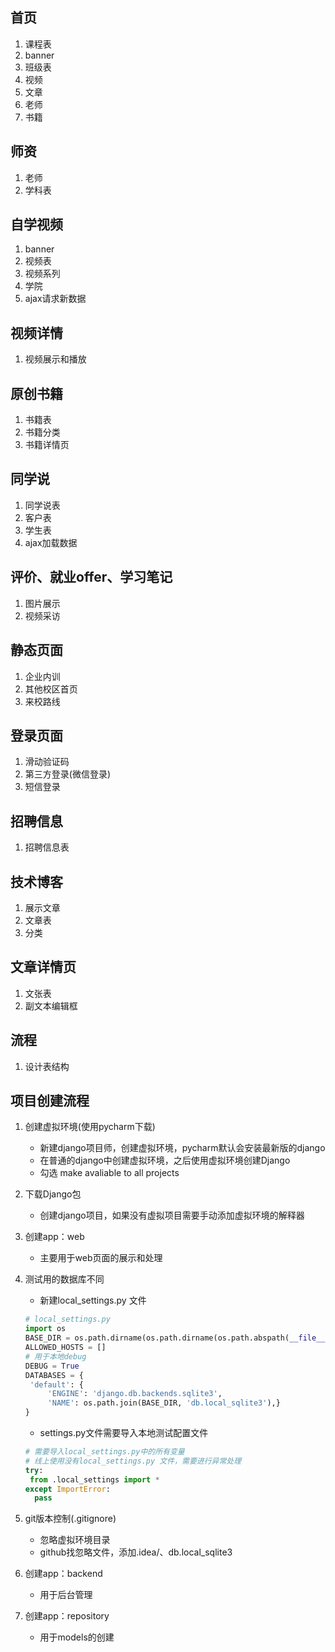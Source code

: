 ## 首页

1. 课程表
2. banner
3. 班级表
4. 视频
5. 文章
6. 老师
7. 书籍

## 师资

1. 老师
2. 学科表

## 自学视频

1. banner
2. 视频表
3. 视频系列
4. 学院
5. ajax请求新数据

## 视频详情

1. 视频展示和播放

## 原创书籍

1. 书籍表
2. 书籍分类
3. 书籍详情页

## 同学说

1. 同学说表
2. 客户表
3. 学生表
4. ajax加载数据

## 评价、就业offer、学习笔记

1. 图片展示
2. 视频采访

## 静态页面

1. 企业内训
2. 其他校区首页
3. 来校路线

## 登录页面

1. 滑动验证码
2. 第三方登录(微信登录)
3. 短信登录

## 招聘信息

1. 招聘信息表

## 技术博客

1. 展示文章
2. 文章表
3. 分类

## 文章详情页

1. 文张表
2. 副文本编辑框

## 流程

1. 设计表结构



## 项目创建流程

1. 创建虚拟环境(使用pycharm下载)
   
   - 新建django项目师，创建虚拟环境，pycharm默认会安装最新版的django
   - 在普通的django中创建虚拟环境，之后使用虚拟环境创建Django
   - 勾选 make  avaliable to all projects
   
2. 下载Django包

   - 创建django项目，如果没有虚拟项目需要手动添加虚拟环境的解释器

3. 创建app：web

   - 主要用于web页面的展示和处理

4. 测试用的数据库不同

   - 新建local_settings.py 文件

   ```python
   # local_settings.py
   import os
   BASE_DIR = os.path.dirname(os.path.dirname(os.path.abspath(__file__)))
   ALLOWED_HOSTS = []
   # 用于本地debug
   DEBUG = True
   DATABASES = {
   	'default': {
   		'ENGINE': 'django.db.backends.sqlite3',
   		'NAME': os.path.join(BASE_DIR, 'db.local_sqlite3'),}
   }
   ```

   - settings.py文件需要导入本地测试配置文件

   ```python
   # 需要导入local_settings.py中的所有变量
   # 线上使用没有local_settings.py 文件，需要进行异常处理
   try:
   	from .local_settings import *
   except ImportError:
     pass
   ```

5. git版本控制(.gitignore)

   - 忽略虚拟环境目录
   - github找忽略文件，添加.idea/、db.local_sqlite3

6. 创建app：backend

   - 用于后台管理

7. 创建app：repository

   - 用于models的创建

